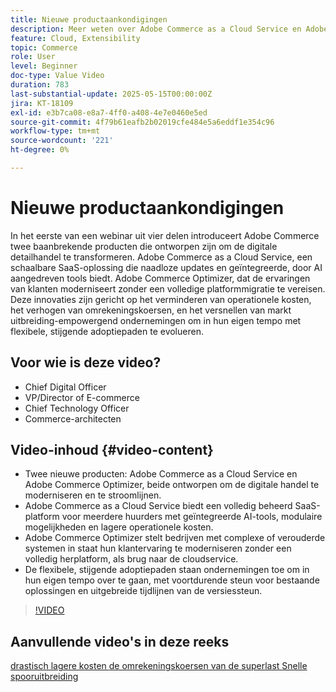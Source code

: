 ```yaml
---
title: Nieuwe productaankondigingen
description: Meer weten over Adobe Commerce as a Cloud Service en Adobe Commerce Optimizer?
feature: Cloud, Extensibility
topic: Commerce
role: User
level: Beginner
doc-type: Value Video
duration: 783
last-substantial-update: 2025-05-15T00:00:00Z
jira: KT-18109
exl-id: e3b7ca08-e8a7-4ff0-a408-4e7e0460e5ed
source-git-commit: 4f79b61eafb2b02019cfe484e5a6eddf1e354c96
workflow-type: tm+mt
source-wordcount: '221'
ht-degree: 0%

---
```


# Nieuwe productaankondigingen

In het eerste van een webinar uit vier delen introduceert Adobe Commerce twee baanbrekende producten die ontworpen zijn om de digitale detailhandel te transformeren. Adobe Commerce as a Cloud Service, een schaalbare SaaS-oplossing die naadloze updates en geïntegreerde, door AI aangedreven tools biedt.  Adobe Commerce Optimizer, dat de ervaringen van klanten moderniseert zonder een volledige platformmigratie te vereisen. Deze innovaties zijn gericht op het verminderen van operationele kosten, het verhogen van omrekeningskoersen, en het versnellen van markt uitbreiding-empowergend ondernemingen om in hun eigen tempo met flexibele, stijgende adoptiepaden te evolueren.

## Voor wie is deze video?

* Chief Digital Officer
* VP/Director of E-commerce
* Chief Technology Officer
* Commerce-architecten

## Video-inhoud {#video-content}

* Twee nieuwe producten: Adobe Commerce as a Cloud Service en Adobe Commerce Optimizer, beide ontworpen om de digitale handel te moderniseren en te stroomlijnen.
* Adobe Commerce as a Cloud Service biedt een volledig beheerd SaaS-platform voor meerdere huurders met geïntegreerde AI-tools, modulaire mogelijkheden en lagere operationele kosten.
* Adobe Commerce Optimizer stelt bedrijven met complexe of verouderde systemen in staat hun klantervaring te moderniseren zonder een volledig herplatform, als brug naar de cloudservice.
* De flexibele, stijgende adoptiepaden staan ondernemingen toe om in hun eigen tempo over te gaan, met voortdurende steun voor bestaande oplossingen en uitgebreide tijdlijnen van de versiessteun.

>[!VIDEO](https://video.tv.adobe.com/v/3458484/?learn=on&enablevpops)

## Aanvullende video&#39;s in deze reeks

[ drastisch lagere kosten ](./drastically-cut-costs.md)
[ de omrekeningskoersen van de superlast ](./supercharge-conversion-rates.md)
[ Snelle spooruitbreiding ](fast-track-expansion.md)
